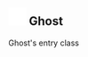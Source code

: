 ## <img src="../../.gitbook/assets/base.png" width="32" height="32" /> Ghost
Ghost's entry class<br>
